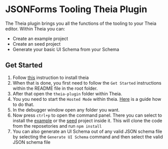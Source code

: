 # JSONForms Tooling Theia Plugin

The Theia plugin brings you all the functions of the tooling to your Theia editor. Within Theia you can:

* Create an example project
* Create an seed project
* Generate your basic UI Schema from your Schema

## Get Started

1. Follow [this](https://www.theia-ide.org/doc/Composing_Applications.html) instruction to install theia
2. When that is done, you first need to follow the `Get Started` instructions within the README file in the root folder. 
3. After that open the `theia-plugin` folder within Theia.
4. You you need to start the `Hosted Mode` within theia. [Here](https://www.theia-ide.org/doc/Authoring_Plugins.html#executing-the-plug-in) is a guide how to do that.
5. In the debugger window open any folder you want. 
6. Now press `ctrl+p` to open the command panel. There you can select to install the [example](https://github.com/eclipsesource/make-it-happen-react) or the [seed](https://github.com/eclipsesource/jsonforms-react-seed) project inside it. This will clone the code from the reposetories and run `npm install`
7. You can also generate an UI Schema out of any valid JSON schema file by selecting the `Generate UI Schema` command and then select the valid JSON schema file

